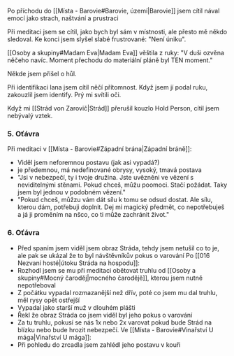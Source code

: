 Po příchodu do [[Místa - Barovie#Barovie, území|Barovie]] jsem cítil nával emocí jako strach, naštvání a prustraci

Při meditaci jsem se cítil, jako bych byl sám v místnosti, ale přesto mě někdo sledoval.
Ke konci jsem slyšel slabé frustrované: "Není úniku".

[[Osoby a skupiny#Madam Eva|Madam Eva]] věštila z ruky: "V duši ozvěna něčeho navíc. Moment přechodu do materiální pláně byl TEN moment."

Někde jsem přišel o hůl.

Při identifikaci lana jsem cítil něčí přítomnost. Když jsem jí podal ruku, zakouzlil jsem identify. Prý mi svítili oči.

Když mi [[Strád von Zarovič|Strád]] přerušil kouzlo Hold Person, cítil jsem nebývalý vztek.

### 5. Oťávra
Při meditaci v [[Místa - Barovie#Západní brána|Západní bráně]]:
- Viděl jsem neforemnou postavu (jak asi vypadá?)
- je předemnou, má nedefinované obrysy, vysoký, tmavá postava
- "Jsi v nebezpečí, ty i tvoje družina. Jste uvězněni ve vězení s neviditelnými stěnami. Pokud chceš, můžu poomoci. Stačí požádat. Taky jsem byl jednou v podobném vězení."
- "Pokud chceš, můžzu vám dát sílu k tomu se odsud dostat. Ale sílu, kterou dám, potřebuji doplnit. Dej mi magický předmět, co nepotřebuješ a já ji proměním na nšco, co ti může zachránit život."
### 6. Oťávra
- Před spaním jsem viděl jsem obraz Stráda, tehdy jsem netušil co to je, ale pak se ukázal že to byl návštěvníkův pokus o varování
Po [[016 Nezvaní hosté|útoku Stráda na hospodu]]:
 - Rozhodl jsem se mu při meditaci obětovat truhlu od [[Osoby a skupiny#Mocný čaroděj|mocného čarodějě]], kterou jsem nutně nepotřeboval
 - Z počátku vypadal rozmazanější než dřív, poté co jsem mu dal truhlu, měl rysy opět ostřejší
 - Vypadal jako starší muž v dlouhém plášti
 - Řekl že obraz Stráda co jsem viděl byl jeho pokus o varování
 - Za tu truhlu, pokusí se nás 1x nebo 2x varovat pokud bude Strád na blízku nebo bude hrozit nebezpečí.
Ve [[Místa - Barovie#Vinařství U mága|Vinařství U mága]]:
- Při pohledu do zrcadla jsem zahlédl jeho postavu v kouři